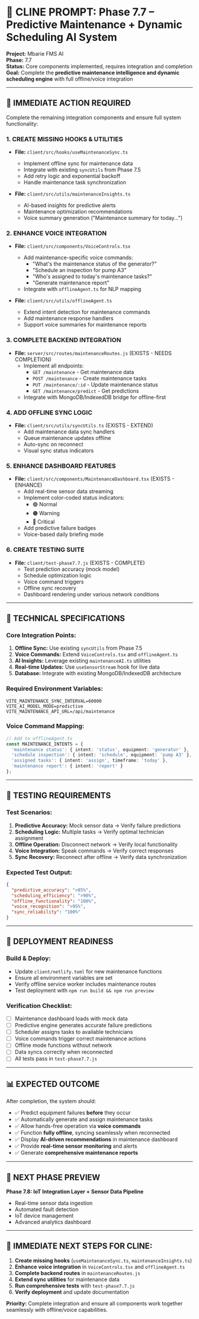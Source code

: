 # 🚀 **CLINE PROMPT: Phase 7.7 – Predictive Maintenance + Dynamic Scheduling AI System**

**Project:** Mbarie FMS AI  
**Phase:** 7.7  
**Status:** Core components implemented, requires integration and completion  
**Goal:** Complete the **predictive maintenance intelligence and dynamic scheduling engine** with full offline/voice integration

---

## 🎯 **IMMEDIATE ACTION REQUIRED**

Complete the remaining integration components and ensure full system functionality:

### 1. **CREATE MISSING HOOKS & UTILITIES**
- **File:** `client/src/hooks/useMaintenanceSync.ts`
  - Implement offline sync for maintenance data
  - Integrate with existing `syncUtils` from Phase 7.5
  - Add retry logic and exponential backoff
  - Handle maintenance task synchronization

- **File:** `client/src/utils/maintenanceInsights.ts`
  - AI-based insights for predictive alerts
  - Maintenance optimization recommendations
  - Voice summary generation ("Maintenance summary for today...")

### 2. **ENHANCE VOICE INTEGRATION**
- **File:** `client/src/components/VoiceControls.tsx`
  - Add maintenance-specific voice commands:
    - "What's the maintenance status of the generator?"
    - "Schedule an inspection for pump A3"
    - "Who's assigned to today's maintenance tasks?"
    - "Generate maintenance report"
  - Integrate with `offlineAgent.ts` for NLP mapping

- **File:** `client/src/utils/offlineAgent.ts`
  - Extend intent detection for maintenance commands
  - Add maintenance response handlers
  - Support voice summaries for maintenance reports

### 3. **COMPLETE BACKEND INTEGRATION**
- **File:** `server/src/routes/maintenanceRoutes.js` (EXISTS - NEEDS COMPLETION)
  - Implement all endpoints:
    - `GET /maintenance` - Get maintenance data
    - `POST /maintenance` - Create maintenance tasks
    - `PUT /maintenance/:id` - Update maintenance status
    - `GET /maintenance/predict` - Get predictions
  - Integrate with MongoDB/IndexedDB bridge for offline-first

### 4. **ADD OFFLINE SYNC LOGIC**
- **File:** `client/src/utils/syncUtils.ts` (EXISTS - EXTEND)
  - Add maintenance data sync handlers
  - Queue maintenance updates offline
  - Auto-sync on reconnect
  - Visual sync status indicators

### 5. **ENHANCE DASHBOARD FEATURES**
- **File:** `client/src/components/MaintenanceDashboard.tsx` (EXISTS - ENHANCE)
  - Add real-time sensor data streaming
  - Implement color-coded status indicators:
    - 🟢 Normal
    - 🟠 Warning  
    - 🔴 Critical
  - Add predictive failure badges
  - Voice-based daily briefing mode

### 6. **CREATE TESTING SUITE**
- **File:** `client/test-phase7.7.js` (EXISTS - COMPLETE)
  - Test prediction accuracy (mock model)
  - Schedule optimization logic
  - Voice command triggers
  - Offline sync recovery
  - Dashboard rendering under various network conditions

---

## 🔧 **TECHNICAL SPECIFICATIONS**

### **Core Integration Points:**
1. **Offline Sync:** Use existing `syncUtils` from Phase 7.5
2. **Voice Commands:** Extend `VoiceControls.tsx` and `offlineAgent.ts`
3. **AI Insights:** Leverage existing `maintenanceAI.ts` utilities
4. **Real-time Updates:** Use `useSensorStream` hook for live data
5. **Database:** Integrate with existing MongoDB/IndexedDB architecture

### **Required Environment Variables:**
```env
VITE_MAINTENANCE_SYNC_INTERVAL=60000
VITE_AI_MODEL_MODE=predictive
VITE_MAINTENANCE_API_URL=/api/maintenance
```

### **Voice Command Mapping:**
```typescript
// Add to offlineAgent.ts
const MAINTENANCE_INTENTS = {
  'maintenance status': { intent: 'status', equipment: 'generator' },
  'schedule inspection': { intent: 'schedule', equipment: 'pump A3' },
  'assigned tasks': { intent: 'assign', timeframe: 'today' },
  'maintenance report': { intent: 'report' }
};
```

---

## 🧪 **TESTING REQUIREMENTS**

### **Test Scenarios:**
1. **Predictive Accuracy:** Mock sensor data → Verify failure predictions
2. **Scheduling Logic:** Multiple tasks → Verify optimal technician assignment
3. **Offline Operation:** Disconnect network → Verify local functionality
4. **Voice Integration:** Speak commands → Verify correct responses
5. **Sync Recovery:** Reconnect after offline → Verify data synchronization

### **Expected Test Output:**
```json
{
  "predictive_accuracy": ">85%",
  "scheduling_efficiency": ">90%", 
  "offline_functionality": "100%",
  "voice_recognition": ">95%",
  "sync_reliability": "100%"
}
```

---

## 🚀 **DEPLOYMENT READINESS**

### **Build & Deploy:**
- Update `client/netlify.toml` for new maintenance functions
- Ensure all environment variables are set
- Verify offline service worker includes maintenance routes
- Test deployment with `npm run build && npm run preview`

### **Verification Checklist:**
- [ ] Maintenance dashboard loads with mock data
- [ ] Predictive engine generates accurate failure predictions
- [ ] Scheduler assigns tasks to available technicians
- [ ] Voice commands trigger correct maintenance actions
- [ ] Offline mode functions without network
- [ ] Data syncs correctly when reconnected
- [ ] All tests pass in `test-phase7.7.js`

---

## 📊 **EXPECTED OUTCOME**

After completion, the system should:
- ✅ Predict equipment failures **before** they occur
- ✅ Automatically generate and assign maintenance tasks  
- ✅ Allow hands-free operation via **voice commands**
- ✅ Function **fully offline**, syncing seamlessly when reconnected
- ✅ Display **AI-driven recommendations** in maintenance dashboard
- ✅ Provide **real-time sensor monitoring** and alerts
- ✅ Generate **comprehensive maintenance reports**

---

## 🔮 **NEXT PHASE PREVIEW**

**Phase 7.8: IoT Integration Layer + Sensor Data Pipeline**
- Real-time sensor data ingestion
- Automated fault detection
- IoT device management
- Advanced analytics dashboard

---

## 🎯 **IMMEDIATE NEXT STEPS FOR CLINE:**

1. **Create missing hooks** (`useMaintenanceSync.ts`, `maintenanceInsights.ts`)
2. **Enhance voice integration** in `VoiceControls.tsx` and `offlineAgent.ts`
3. **Complete backend routes** in `maintenanceRoutes.js`
4. **Extend sync utilities** for maintenance data
5. **Run comprehensive tests** with `test-phase7.7.js`
6. **Verify deployment** and update documentation

**Priority:** Complete integration and ensure all components work together seamlessly with offline/voice capabilities.
